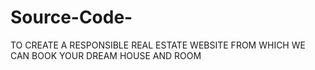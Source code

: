 # Source-Code-
TO CREATE A RESPONSIBLE REAL ESTATE WEBSITE FROM WHICH WE CAN BOOK YOUR DREAM HOUSE AND ROOM
